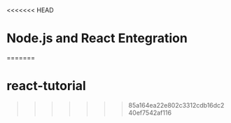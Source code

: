 <<<<<<< HEAD
# Node.js and React Entegration
=======
# react-tutorial
>>>>>>> 85a164ea22e802c3312cdb16dc240ef7542af116
